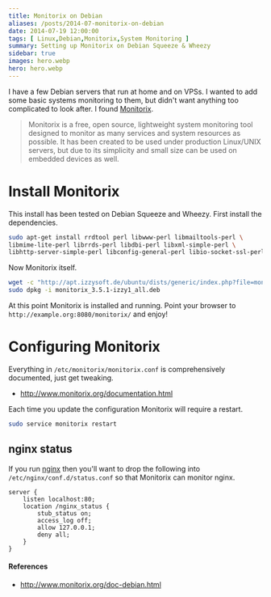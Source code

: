 ```yaml
---
title: Monitorix on Debian
aliases: /posts/2014-07-monitorix-on-debian
date: 2014-07-19 12:00:00
tags: [ Linux,Debian,Monitorix,System Monitoring ]
summary: Setting up Monitorix on Debian Squeeze & Wheezy
sidebar: true
images: hero.webp
hero: hero.webp
---
```


I have a few Debian servers that run at home and on VPSs. I wanted to add some
basic systems monitoring to them, but didn't want anything too complicated to
look after. I found [Monitorix](http://www.monitorix.org/).

> Monitorix is a free, open source, lightweight system monitoring tool
> designed to monitor as many services and system resources as possible.
> It has been created to be used under production Linux/UNIX servers,
> but due to its simplicity and small size can be used on embedded devices
> as well.

# Install Monitorix

This install has been tested on Debian Squeeze and Wheezy. First install
the dependencies.

```bash
sudo apt-get install rrdtool perl libwww-perl libmailtools-perl \
libmime-lite-perl librrds-perl libdbi-perl libxml-simple-perl \
libhttp-server-simple-perl libconfig-general-perl libio-socket-ssl-perl
```

Now Monitorix itself.

```bash
wget -c "http://apt.izzysoft.de/ubuntu/dists/generic/index.php?file=monitorix_3.5.1-izzy1_all.deb" -O monitorix_3.5.1-izzy1_all.deb
sudo dpkg -i monitorix_3.5.1-izzy1_all.deb
```

At this point Monitorix is installed and running. Point your browser to
`http://example.org:8080/monitorix/` and enjoy!

# Configuring Monitorix

Everything in `/etc/monitorix/monitorix.conf` is comprehensively documented,
just get tweaking.

  * <http://www.monitorix.org/documentation.html>

Each time you update the configuration Monitorix will require a restart.

```bash
sudo service monitorix restart
```

## nginx status

If you run [nginx](http://wiki.nginx.org/Main) then you'll want to drop the
following into `/etc/nginx/conf.d/status.conf` so that Monitorix can monitor
nginx.

```nginx
server {
    listen localhost:80;
    location /nginx_status {
        stub_status on;
        access_log off;
        allow 127.0.0.1;
        deny all;
    }
}
```

#### References

  * <http://www.monitorix.org/doc-debian.html>

